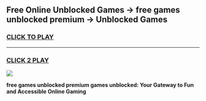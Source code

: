 
## Free Online Unblocked Games → free games unblocked premium → Unblocked Games
<h3>
<a href="https://premium.freeplayer.one?title=free_games_unblocked_premium&ref=21F">CLICK TO PLAY</a></h3>
<hr>

<h3>
<a href="https://premium.freeplayer.one?title=free_games_unblocked_premium&ref=21F">CLICK 2 PLAY</a>
  
</h3>

<a href="https://premium.freeplayer.one?title=free_games_unblocked_premium&ref=21F/"><img src="https://clearcache.store/games.png"></a>


**free games unblocked premium games unblocked: Your Gateway to Fun and Accessible Online Gaming**
